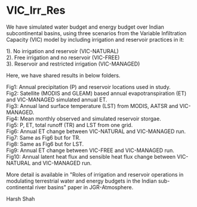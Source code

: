 # VIC_Irr_Res

We have simulated water budget and energy budget over Indian subcontinental basins, using three scenarios from the Variable Infiltration Capacity (VIC) model by including irrigation and reservoir practices in it:

1). No irrigation and reservoir (VIC-NATURAL) <br />
2). Free irrigation and no reservoir (VIC-FREE) <br />
3). Reservoir and restricted irrigation (VIC-MANAGED)<br />

Here, we have shared results in below folders.

Fig1: Annual precipitation (P) and reservoir locations used in study. <br />
Fig2: Satellite (MODIS and GLEAM) based annual evapotranspiration (ET) and VIC-MANAGED simulated annual ET. <br />
Fig3: Annual land surface temperature (LST) from MODIS, AATSR and VIC-MANAGED. <br />
Fig4: Mean monthly observed and simulated reservoir storgae. <br />
Fig5: P, ET, total runoff (TR) and LST from one grid. <br />
Fig6: Annual ET change between VIC-NATURAL and VIC-MANAGED run. <br />
Fig7: Same as Fig6 but for TR. <br /> 
Fig8: Same as Fig6 but for LST. <br />
Fig9: Annual ET change between VIC-FREE and VIC-MANAGED run. <br />
Fig10: Annual latent heat flux and sensible heat flux change between VIC-NATURAL and VIC-MANAGED run. <br />

More detail is available in "Roles of irrigation and reservoir operations in modulating terrestrial water and energy budgets in the Indian sub-continental river basins" paper in JGR-Atmosphere. <br />

Harsh Shah
